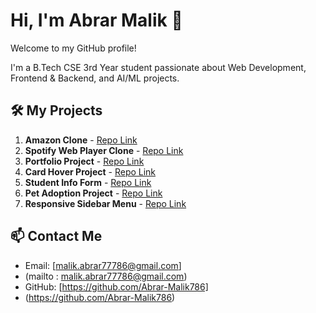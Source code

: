 # Hi, I'm Abrar Malik 👋
Welcome to my GitHub profile!

I'm a B.Tech CSE 3rd Year student passionate about Web Development, Frontend & Backend, and AI/ML projects.

## 🛠️ My Projects

1. **Amazon Clone** - [Repo Link](https://github.com/Abrar-Malik786/amazon-clone)
2. **Spotify Web Player Clone** - [Repo Link](https://github.com/Abrar-Malik786/spotify-web-player-clone)
3. **Portfolio Project** - [Repo Link](https://github.com/Abrar-Malik786/portfolio-project)
4. **Card Hover Project** - [Repo Link](https://github.com/Abrar-Malik786/card-hover-project)
5. **Student Info Form** - [Repo Link](https://github.com/Abrar-Malik786/html-student-info-form)
6. **Pet Adoption Project** - [Repo Link](https://github.com/Abrar-Malik786/pet-adoption)
7. **Responsive Sidebar Menu** - [Repo Link](https://github.com/Abrar-Malik786/responsive-sidebar-menu)

## 📫 Contact Me
- Email: [malik.abrar77786@gmail.com]
- (mailto : malik.abrar77786@gmail.com)
- GitHub: [https://github.com/Abrar-Malik786]
- (https://github.com/Abrar-Malik786)
